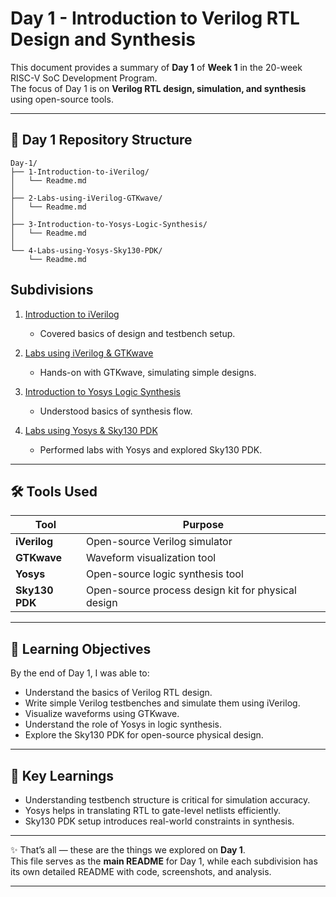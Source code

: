# Day 1 - Introduction to Verilog RTL Design and Synthesis 

This document provides a summary of **Day 1** of **Week 1** in the 20-week RISC-V SoC Development Program.  
The focus of Day 1 is on **Verilog RTL design, simulation, and synthesis** using open-source tools.

---

## 📁 Day 1 Repository Structure

```tree
Day-1/
├── 1-Introduction-to-iVerilog/
│   └── Readme.md
│
├── 2-Labs-using-iVerilog-GTKwave/
│   └── Readme.md
│
├── 3-Introduction-to-Yosys-Logic-Synthesis/
│   └── Readme.md
│
└── 4-Labs-using-Yosys-Sky130-PDK/
    └── Readme.md
```

## Subdivisions

1. [Introduction to iVerilog](1-Introduction-to-iVerilog/Readme.md)  
   - Covered basics of design and testbench setup.

2. [Labs using iVerilog & GTKwave](2-Labs-using-iVerilog-GTKwave/Readme.md)  
   - Hands-on with GTKwave, simulating simple designs.

3. [Introduction to Yosys Logic Synthesis](3-Introduction-to-Yosys-Logic-Synthesis/Readme.md)  
   - Understood basics of synthesis flow.

4. [Labs using Yosys & Sky130 PDK](4-Labs-using-Yosys-Sky130-PDK/Readme.md)  
   - Performed labs with Yosys and explored Sky130 PDK.

---

## 🛠️ Tools Used

| **Tool** | **Purpose** |
|----------|-------------|
| **iVerilog** | Open-source Verilog simulator |
| **GTKwave** | Waveform visualization tool |
| **Yosys** | Open-source logic synthesis tool |
| **Sky130 PDK** | Open-source process design kit for physical design |

---
## 🎯 Learning Objectives
By the end of Day 1, I was able to:
- Understand the basics of Verilog RTL design.
- Write simple Verilog testbenches and simulate them using iVerilog.
- Visualize waveforms using GTKwave.
- Understand the role of Yosys in logic synthesis.
- Explore the Sky130 PDK for open-source physical design.
---

## 📝 Key Learnings
- Understanding testbench structure is critical for simulation accuracy.
- Yosys helps in translating RTL to gate-level netlists efficiently.
- Sky130 PDK setup introduces real-world constraints in synthesis.
---

✨ That’s all — these are the things we explored on **Day 1**.  
This file serves as the **main README** for Day 1, while each subdivision has its own detailed README with code, screenshots, and analysis.

---